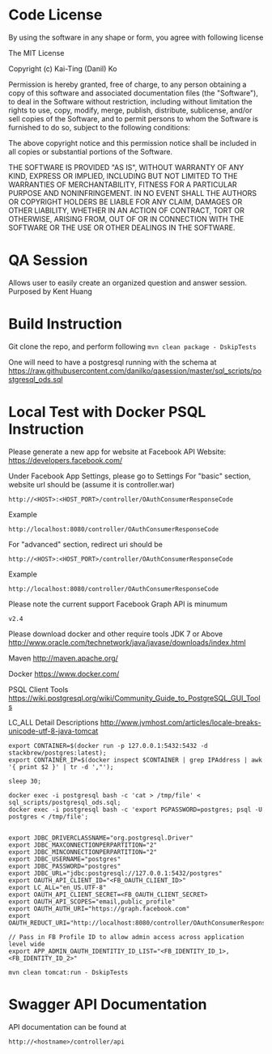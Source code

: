 Code License
===============
By using the software in any shape or form, you agree with following license

The MIT License

Copyright (c) Kai-Ting (Danil) Ko

Permission is hereby granted, free of charge, to any person obtaining a copy
of this software and associated documentation files (the "Software"), to deal
in the Software without restriction, including without limitation the rights
to use, copy, modify, merge, publish, distribute, sublicense, and/or sell
copies of the Software, and to permit persons to whom the Software is
furnished to do so, subject to the following conditions:

The above copyright notice and this permission notice shall be included in
all copies or substantial portions of the Software.

THE SOFTWARE IS PROVIDED "AS IS", WITHOUT WARRANTY OF ANY KIND, EXPRESS OR
IMPLIED, INCLUDING BUT NOT LIMITED TO THE WARRANTIES OF MERCHANTABILITY,
FITNESS FOR A PARTICULAR PURPOSE AND NONINFRINGEMENT. IN NO EVENT SHALL THE
AUTHORS OR COPYRIGHT HOLDERS BE LIABLE FOR ANY CLAIM, DAMAGES OR OTHER
LIABILITY, WHETHER IN AN ACTION OF CONTRACT, TORT OR OTHERWISE, ARISING FROM,
OUT OF OR IN CONNECTION WITH THE SOFTWARE OR THE USE OR OTHER DEALINGS IN
THE SOFTWARE.


QA Session
===============
Allows user to easily create an organized question and answer session.
Purposed by Kent Huang

Build Instruction
===============
Git clone the repo, and perform following
`mvn clean package - DskipTests`

One will need to have a postgresql running with the schema at
https://raw.githubusercontent.com/danilko/qasession/master/sql_scripts/postgresql_ods.sql


Local Test with Docker PSQL Instruction
===============

Please generate a new app for website at Facebook API Website:
https://developers.facebook.com/

Under Facebook App Settings, please go to Settings
For "basic" section, website url should be (assume it is controller.war)
```
http://<HOST>:<HOST_PORT>/controller/OAuthConsumerResponseCode
```
Example
```
http://localhost:8080/controller/OAuthConsumerResponseCode
```

For "advanced" section, redirect uri should be 
```
http://<HOST>:<HOST_PORT>/controller/OAuthConsumerResponseCode
```
Example
```
http://localhost:8080/controller/OAuthConsumerResponseCode
```

Please note the current support Facebook Graph API is minumum
```
v2.4 
```

Please download docker and other require tools
JDK 7 or Above 
http://www.oracle.com/technetwork/java/javase/downloads/index.html

Maven 
http://maven.apache.org/

Docker 
https://www.docker.com/

PSQL Client Tools 
https://wiki.postgresql.org/wiki/Community_Guide_to_PostgreSQL_GUI_Tools

LC_ALL Detail Descriptions
http://www.jvmhost.com/articles/locale-breaks-unicode-utf-8-java-tomcat

```
export CONTAINER=$(docker run -p 127.0.0.1:5432:5432 -d stackbrew/postgres:latest);
export CONTAINER_IP=$(docker inspect $CONTAINER | grep IPAddress | awk '{ print $2 }' | tr -d ',"');

sleep 30;

docker exec -i postgresql bash -c 'cat > /tmp/file' < sql_scripts/postgresql_ods.sql;
docker exec -i postgresql bash -c 'export PGPASSWORD=postgres; psql -U postgres < /tmp/file';


export JDBC_DRIVERCLASSNAME="org.postgresql.Driver"
export JDBC_MAXCONNECTIONPERPARTITION="2"
export JDBC_MINCONNECTIONPERPARTITION="2"
export JDBC_USERNAME="postgres"
export JDBC_PASSWORD="postgres"
export JDBC_URL="jdbc:postgresql://127.0.0.1:5432/postgres"
export OAUTH_API_CLIENT_ID="<FB_OAUTH_CLIENT_ID>"
export LC_ALL="en_US.UTF-8"
export OAUTH_API_CLIENT_SECRET=<FB_OAUTH_CLIENT_SECRET>
export OAUTH_API_SCOPES="email,public_profile"
export OAUTH_AUTH_URI="https://graph.facebook.com"
export OAUTH_REDUCT_URI="http://localhost:8080/controller/OAuthConsumerResponseCode"

// Pass in FB Profile ID to allow admin access across application level wide
export APP_ADMIN_OAUTH_IDENTITIY_ID_LIST="<FB_IDENTITY_ID_1>,<FB_IDENTITY_ID_2>"

mvn clean tomcat:run - DskipTests
```

Swagger API Documentation
===============

API documentation can be found at
```
http://<hostname>/controller/api
```

